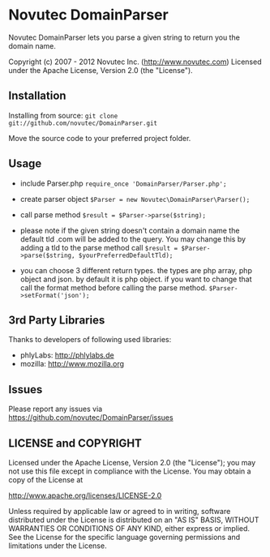 Novutec DomainParser
=====================

Novutec DomainParser lets you parse a given string to return you the 
domain name.

Copyright (c) 2007 - 2012 Novutec Inc. (http://www.novutec.com)
Licensed under the Apache License, Version 2.0 (the "License").

Installation
------------

Installing from source: `git clone git://github.com/novutec/DomainParser.git`

Move the source code to your preferred project folder.

Usage
-----

* include Parser.php
`require_once 'DomainParser/Parser.php';`

* create parser object
`$Parser = new Novutec\DomainParser\Parser();`

* call parse method
`$result = $Parser->parse($string);`

* please note if the given string doesn't contain a domain name the default tld
.com will be added to the query. You may change this by adding a tld to the parse
method call
`$result = $Parser->parse($string, $yourPreferredDefaultTld);`

* you can choose 3 different return types. the types are php array, php object and json. by
default it is php object. if you want to change that call the format method before calling the
parse method.
`$Parser->setFormat('json');`

3rd Party Libraries
-------------------

Thanks to developers of following used libraries:

* phlyLabs: http://phlylabs.de
* mozilla: http://www.mozilla.org 

Issues
------

Please report any issues via https://github.com/novutec/DomainParser/issues

LICENSE and COPYRIGHT
---------------------

Licensed under the Apache License, Version 2.0 (the "License");
you may not use this file except in compliance with the License.
You may obtain a copy of the License at

http://www.apache.org/licenses/LICENSE-2.0

Unless required by applicable law or agreed to in writing, software
distributed under the License is distributed on an "AS IS" BASIS,
WITHOUT WARRANTIES OR CONDITIONS OF ANY KIND, either express or implied.
See the License for the specific language governing permissions and
limitations under the License.
